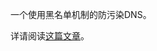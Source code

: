 一个使用黑名单机制的防污染DNS。

详请阅读[这篇文章](https://blog.bgme.me/posts/some-ideas-about-anti-pollution-dns-server/)。
